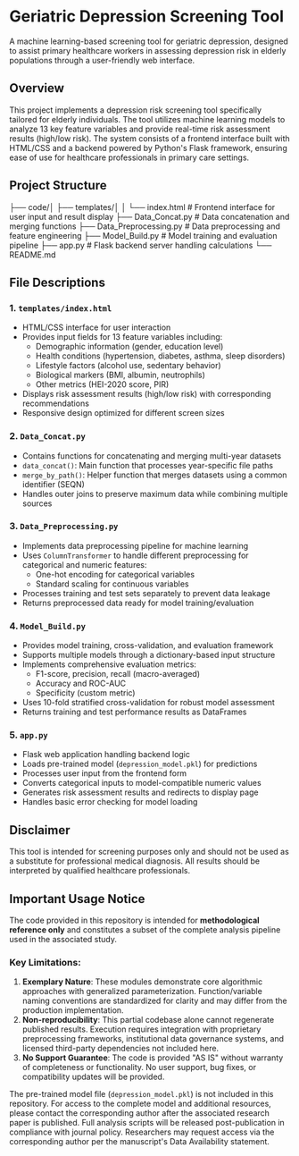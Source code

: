 # Geriatric Depression Screening Tool

A machine learning-based screening tool for geriatric depression, designed to assist primary healthcare workers in assessing depression risk in elderly populations through a user-friendly web interface.

## Overview

This project implements a depression risk screening tool specifically tailored for elderly individuals. The tool utilizes machine learning models to analyze 13 key feature variables and provide real-time risk assessment results (high/low risk). The system consists of a frontend interface built with HTML/CSS and a backend powered by Python's Flask framework, ensuring ease of use for healthcare professionals in primary care settings.

## Project Structure

├── code/│ 
├── templates/│ 
│ └── index.html # Frontend interface for user input and result display
├── Data_Concat.py # Data concatenation and merging functions
├── Data_Preprocessing.py # Data preprocessing and feature engineering
├── Model_Build.py # Model training and evaluation pipeline
├── app.py # Flask backend server handling calculations
└── README.md


## File Descriptions

### 1. `templates/index.html`
- HTML/CSS interface for user interaction
- Provides input fields for 13 feature variables including:
  - Demographic information (gender, education level)
  - Health conditions (hypertension, diabetes, asthma, sleep disorders)
  - Lifestyle factors (alcohol use, sedentary behavior)
  - Biological markers (BMI, albumin, neutrophils)
  - Other metrics (HEI-2020 score, PIR)
- Displays risk assessment results (high/low risk) with corresponding recommendations
- Responsive design optimized for different screen sizes

### 2. `Data_Concat.py`
- Contains functions for concatenating and merging multi-year datasets
- `data_concat()`: Main function that processes year-specific file paths
- `merge_by_path()`: Helper function that merges datasets using a common identifier (SEQN)
- Handles outer joins to preserve maximum data while combining multiple sources

### 3. `Data_Preprocessing.py`
- Implements data preprocessing pipeline for machine learning
- Uses `ColumnTransformer` to handle different preprocessing for categorical and numeric features:
  - One-hot encoding for categorical variables
  - Standard scaling for continuous variables
- Processes training and test sets separately to prevent data leakage
- Returns preprocessed data ready for model training/evaluation

### 4. `Model_Build.py`
- Provides model training, cross-validation, and evaluation framework
- Supports multiple models through a dictionary-based input structure
- Implements comprehensive evaluation metrics:
  - F1-score, precision, recall (macro-averaged)
  - Accuracy and ROC-AUC
  - Specificity (custom metric)
- Uses 10-fold stratified cross-validation for robust model assessment
- Returns training and test performance results as DataFrames

### 5. `app.py`
- Flask web application handling backend logic
- Loads pre-trained model (`depression_model.pkl`) for predictions
- Processes user input from the frontend form
- Converts categorical inputs to model-compatible numeric values
- Generates risk assessment results and redirects to display page
- Handles basic error checking for model loading

## Disclaimer

This tool is intended for screening purposes only and should not be used as a substitute for professional medical diagnosis. All results should be interpreted by qualified healthcare professionals.

## Important Usage Notice  
The code provided in this repository is intended for **methodological reference only** and constitutes a subset of the complete analysis pipeline used in the associated study.  

### Key Limitations:  
1.  **Exemplary Nature**: These modules demonstrate core algorithmic approaches with generalized parameterization. Function/variable naming conventions are standardized for clarity and may differ from the production implementation.  
2.  **Non-reproducibility**: This partial codebase alone cannot regenerate published results. Execution requires integration with proprietary preprocessing frameworks, institutional data governance systems, and licensed third-party dependencies not included here.  
3.  **No Support Guarantee**: The code is provided "AS IS" without warranty of completeness or functionality. No user support, bug fixes, or compatibility updates will be provided.  

The pre-trained model file (`depression_model.pkl`) is not included in this repository. For access to the complete model and additional resources, please contact the corresponding author after the associated research paper is published. Full analysis scripts will be released post-publication in compliance with journal policy. Researchers may request access via the corresponding author per the manuscript's Data Availability statement.  
